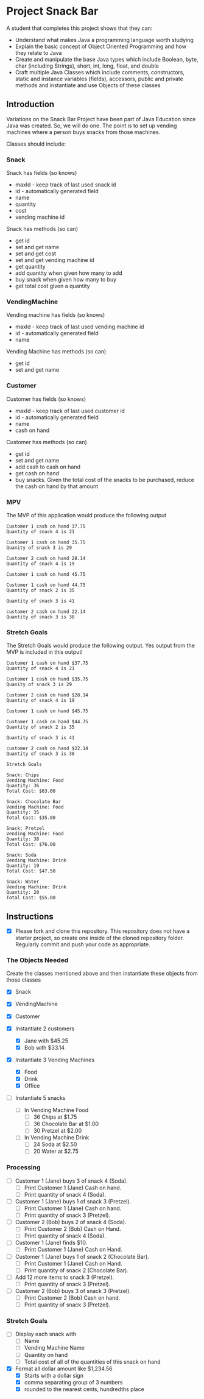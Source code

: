 # Project Snack Bar

A student that completes this project shows that they can:

- Understand what makes Java a programming language worth studying
- Explain the basic concept of Object Oriented Programming and how they relate to Java
- Create and manipulate the base Java types which include Boolean, byte, char (including Strings), short, int, long, float, and double
- Craft multiple Java Classes which include comments, constructors, static and instance variables (fields), accessors, public and private methods and instantiate and use Objects of these classes

## Introduction

Variations on the Snack Bar Project have been part of Java Education since Java was created. So, we will do one. The point is to set up vending machines where a person buys snacks from those machines.

Classes should include:

### Snack

Snack has fields (so knows)

- maxId - keep track of last used snack id
- id - automatically generated field
- name
- quantity
- cost
- vending machine id

Snack has methods (so can)

- get id
- set and get name
- set and get cost
- set and get vending machine id
- get quantity
- add quantity when given how many to add
- buy snack when given how many to buy
- get total cost given a quantity

### VendingMachine

Vending machine has fields (so knows)

- maxId - keep track of last used vending machine id
- id - automatically generated field
- name

Vending Machine has methods (so can)

- get id
- set and get name

### Customer

Customer has fields (so knows)

- maxId - keep track of last used customer id
- id - automatically generated field
- name
- cash on hand

Customer has methods (so can)

- get id
- set and get name
- add cash to cash on hand
- get cash on hand
- buy snacks. Given the total cost of the snacks to be purchased, reduce the cash on hand by that amount

### MPV

The MVP of this application would produce the following output

```TEXT
Customer 1 cash on hand 37.75
Quantity of snack 4 is 21

Customer 1 cash on hand 35.75
Quanity of snack 3 is 29

Customer 2 cash on hand 28.14
Quantity of snack 4 is 19

Customer 1 cash on hand 45.75

Customer 1 cash on hand 44.75
Quantity of snack 2 is 35

Quantity of snack 3 is 41

customer 2 cash on hand 22.14
Quantity of snack 3 is 38
```

### Stretch Goals

The Stretch Goals would produce the following output. Yes output from the MVP is included in this output!

```TEXT
Customer 1 cash on hand $37.75
Quantity of snack 4 is 21

Customer 1 cash on hand $35.75
Quanity of snack 3 is 29

Customer 2 cash on hand $28.14
Quantity of snack 4 is 19

Customer 1 cash on hand $45.75

Customer 1 cash on hand $44.75
Quantity of snack 2 is 35

Quantity of snack 3 is 41

customer 2 cash on hand $22.14
Quantity of snack 3 is 38

Stretch Goals

Snack: Chips
Vending Machine: Food
Quantity: 36
Total Cost: $63.00

Snack: Chocolate Bar
Vending Machine: Food
Quantity: 35
Total Cost: $35.00

Snack: Pretzel
Vending Machine: Food
Quantity: 38
Total Cost: $76.00

Snack: Soda
Vending Machine: Drink
Quantity: 19
Total Cost: $47.50

Snack: Water
Vending Machine: Drink
Quantity: 20
Total Cost: $55.00
```

## Instructions

- [x] Please fork and clone this repository. This repository does not have a starter project, so create one inside of the cloned repository folder. Regularly commit and push your code as appropriate.

### The Objects Needed

Create the classes mentioned above and then instantiate these objects from those classes

- [x] Snack
- [x] VendingMachine
- [x] Customer

- [x] Instantiate 2 customers

  - [x] Jane with \$45.25
  - [x] Bob with \$33.14

- [x] Instantiate 3 Vending Machines

  - [x] Food
  - [x] Drink
  - [x] Office

- [ ] Instantiate 5 snacks
  - [ ] In Vending Machine Food
    - [ ] 36 Chips at \$1.75
    - [ ] 36 Chocolate Bar at \$1.00
    - [ ] 30 Pretzel at \$2.00
  - [ ] In Vending Machine Drink
    - [ ] 24 Soda at \$2.50
    - [ ] 20 Water at \$2.75

### Processing

- [ ] Customer 1 (Jane) buys 3 of snack 4 (Soda).
  - [ ] Print Customer 1 (Jane) Cash on hand.
  - [ ] Print quantity of snack 4 (Soda).
- [ ] Customer 1 (Jane) buys 1 of snack 3 (Pretzel).
  - [ ] Print Customer 1 (Jane) Cash on hand.
  - [ ] Print quantity of snack 3 (Pretzel).
- [ ] Customer 2 (Bob) buys 2 of snack 4 (Soda).
  - [ ] Print Customer 2 (Bob) Cash on Hand.
  - [ ] Print quantity of snack 4 (Soda).
- [ ] Customer 1 (Jane) finds \$10.
  - [ ] Print Customer 1 (Jane) Cash on Hand.
- [ ] Customer 1 (Jane) buys 1 of snack 2 (Chocolate Bar).
  - [ ] Print Customer 1 (Jane) Cash on Hand.
  - [ ] Print quantity of snack 2 (Chocolate Bar).
- [ ] Add 12 more items to snack 3 (Pretzel).
  - [ ] Print quantity of snack 3 (Pretzel).
- [ ] Customer 2 (Bob) buys 3 of snack 3 (Pretzel).
  - [ ] Print Customer 2 (Bob) Cash on hand.
  - [ ] Print quantity of snack 3 (Pretzel).

### Stretch Goals

- [ ] Display each snack with
  - [ ] Name
  - [ ] Vending Machine Name
  - [ ] Quantity on hand
  - [ ] Total cost of all of the quantities of this snack on hand
- [x] Format all dollar amount like \$1,234.56
  - [x] Starts with a dollar sign
  - [x] comma separating group of 3 numbers
  - [x] rounded to the nearest cents, hundredths place
